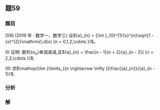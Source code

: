 ## 题59
### 题目
[59] (2019 年 · 数学一、数学三) 设${a}_{n} = {\int }_{0}^{1}{x}^{n}\sqrt{1 - {x}^{2}}\mathrm{\;d}x( {n = 0,1,2,\cdots })$。

(I) 证明: 数列$\{  {a}_{n}\}$单调递减,且${a}_{n} = \frac{n - 1}{n + 2}{a}_{n - 2}( {n = 2,3,\cdots })$;

(II) 求$\mathop{\lim }\limits_{{n \rightarrow  \infty }}\frac{{a}_{n}}{{a}_{n - 1}}$.
### 分析

### 解